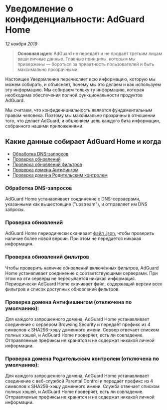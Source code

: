 # Уведомление о конфиденциальности: AdGuard Home
*12 ноября 2019*

> **Основная идея:** AdGuard не передаёт и не продаёт третьим лицам ваши личные данные. Главные принципы, которым мы привержены — бороться за приватность пользователей и быть максимально прозрачными.

Настоящее Уведомление перечисляет всю информацию, которую мы можем собирать, и объясняет, почему мы это делаем и как используем эту информацию. Мы собираем тольку ту информацию, которая необходима обеспечения полной функциональности продуктов AdGuard. 

Мы считаем, что конфиденициальность является фундаментальным правом человека. Поэтому мы максимально прозрачны в отношении того, что делает AdGuard, и объясняем цель каждого бита информации, собранного нашими приложениями.

## Какие данные собирает AdGuard Home и когда

- [Обработка DNS-запросов](#dns-queries)
- [Проверка обновлений](#update-check)
- [Проверка обновлений фильтров](#filters-updates-check)
- [Проверка домена Антифингом](#browsing-security-check)
- [Проверка домена Родительским контролем](#parental-control-check)

### <a id="dns-queries"></a> Обработка DNS-запросов

AdGuard Home устанавливает соединение с DNS-серваерами, указанными как вышестоящие ("upstream"), и отправляет им DNS запросы.

### <a id="update-check"></a> Проверка обновлений

AdGuard Home периодически скачивает [файл .json](https://github.com/AdguardTeam/AdGuardHome/blob/master/version.json), чтобы проверить наличие более новой версии. При этом не передаётся никакая информация.

### <a id="filters-updates-check"></a> Проверка обновлений фильтров

Чтобы проверить наличие обновлений включённых фильтров, AdGuard Home устанвливает соединение с соответствующими серверами. При этом на эти серверы не пересылается никакая информация. Периодически AdGuard Home скачивает файл, содержащий версии всех фильтров и список доступных обновлений фильтров.

### <a id="browsing-security-check"></a> Проверка домена Антифишингом (отключена по умолчанию):

Для каждого запрошенного домена, AdGuard Home устанавливает соединение с сервером Browsing Security и передаёт префикс из 4 символов к SHA256-хэшу доменного имени. Сервер отвечает списком полных хэшей, и AdGuard Home проверяет, есть ли совпадение. Отправляемые префиксы не хранятся и не содержат никакой личной информации.

### <a id="parental-control-check"></a> Проверка домена Родительским контролем (отключена по умолчанию):

Для каждого запрошенного домена, AdGuard Home устанавливает соединение с веб-службой Parental Control и передаёт префикс из 4 символов к SHA256-хэшу доменного имени. Служба отвечает списком полных хэшей, и AdGuard Home проверяет, есть ли совпадение. Отправляемые префиксы не хранятся и не содержат никакой личной информации.
